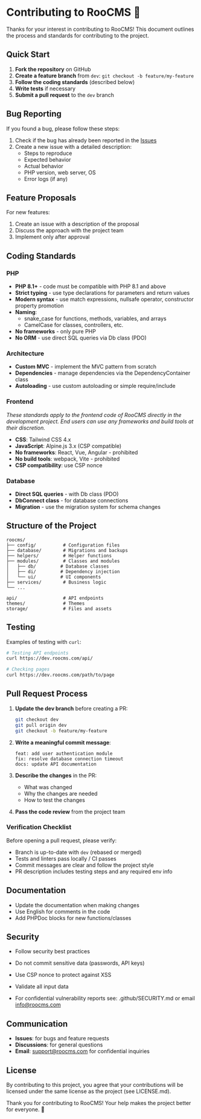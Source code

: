 # Contributing to RooCMS 🚀

Thanks for your interest in contributing to RooCMS! This document outlines the process and standards for contributing to the project.

## Quick Start

1. **Fork the repository** on GitHub
2. **Create a feature branch** from `dev`: `git checkout -b feature/my-feature`
3. **Follow the coding standards** (described below)
4. **Write tests** if necessary
5. **Submit a pull request** to the `dev` branch

## Bug Reporting

If you found a bug, please follow these steps:

1. Check if the bug has already been reported in the [Issues](https://github.com/roocms/roocms/issues)
2. Create a new issue with a detailed description:
   - Steps to reproduce
   - Expected behavior
   - Actual behavior
   - PHP version, web server, OS
   - Error logs (if any)

## Feature Proposals

For new features:
1. Create an issue with a description of the proposal
2. Discuss the approach with the project team
3. Implement only after approval

## Coding Standards

### PHP
- **PHP 8.1+** - code must be compatible with PHP 8.1 and above
- **Strict typing** - use type declarations for parameters and return values
- **Modern syntax** - use match expressions, nullsafe operator, constructor property promotion
- **Naming**:
  - snake_case for functions, methods, variables, and arrays
  - CamelCase for classes, controllers, etc.
- **No frameworks** - only pure PHP
- **No ORM** - use direct SQL queries via Db class (PDO)

### Architecture
- **Custom MVC** - implement the MVC pattern from scratch
- **Dependencies** - manage dependencies via the DependencyContainer class
- **Autoloading** - use custom autoloading or simple require/include

### Frontend
*These standards apply to the frontend code of RooCMS directly in the development project.
End users can use any frameworks and build tools at their discretion.*
- **CSS**: Tailwind CSS 4.x
- **JavaScript**: Alpine.js 3.x (CSP compatible)
- **No frameworks**: React, Vue, Angular - prohibited
- **No build tools**: webpack, Vite - prohibited
- **CSP compatibility**: use CSP nonce

### Database
- **Direct SQL queries** - with Db class (PDO)
- **DbConnect class** - for database connections
- **Migration** - use the migration system for schema changes

## Structure of the Project

```
roocms/
├── config/          # Configuration files
├── database/        # Migrations and backups
├── helpers/         # Helper functions
├── modules/         # Classes and modules
│   ├── db/         # Database classes
│   ├── di/         # Dependency injection
│   └── ui/         # UI components
├── services/        # Business logic
└── ...

api/                 # API endpoints
themes/              # Themes
storage/             # Files and assets
```

## Testing

Examples of testing with `curl`:
```bash
# Testing API endpoints
curl https://dev.roocms.com/api/

# Checking pages
curl https://dev.roocms.com/path/to/page
```

## Pull Request Process

1. **Update the dev branch** before creating a PR:
   ```bash
   git checkout dev
   git pull origin dev
   git checkout -b feature/my-feature
   ```

2. **Write a meaningful commit message**:
   ```
   feat: add user authentication module
   fix: resolve database connection timeout
   docs: update API documentation
   ```

3. **Describe the changes** in the PR:
   - What was changed
   - Why the changes are needed
   - How to test the changes

4. **Pass the code review** from the project team

### Verification Checklist
Before opening a pull request, please verify:
- Branch is up-to-date with `dev` (rebased or merged)
- Tests and linters pass locally / CI passes
- Commit messages are clear and follow the project style
- PR description includes testing steps and any required env info

## Documentation

- Update the documentation when making changes
- Use English for comments in the code
- Add PHPDoc blocks for new functions/classes

## Security

- Follow security best practices
- Do not commit sensitive data (passwords, API keys)
- Use CSP nonce to protect against XSS
- Validate all input data

- For confidential vulnerability reports see: .github/SECURITY.md or email info@roocms.com

## Communication

- **Issues**: for bugs and feature requests
- **Discussions**: for general questions
- **Email**: support@roocms.com for confidential inquiries

## License

By contributing to this project, you agree that your contributions will be licensed under the same license as the project (see LICENSE.md).

Thank you for contributing to RooCMS! Your help makes the project better for everyone. 🙏
